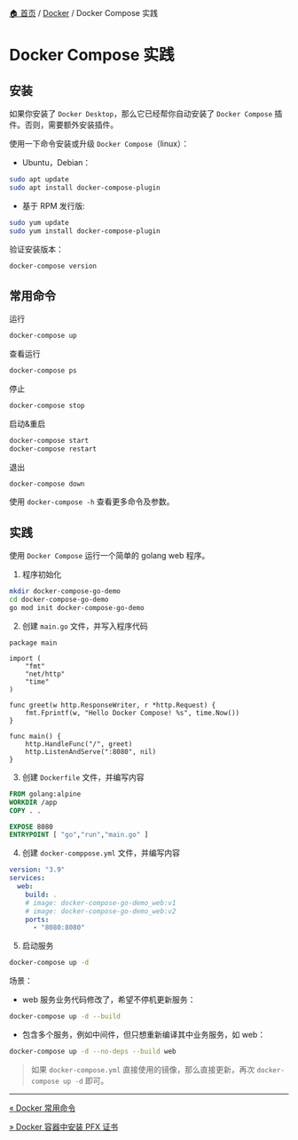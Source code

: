 [🏠 首页](../_index.md) / [Docker](_index.md) / Docker Compose 实践

# Docker Compose 实践

## 安装

如果你安装了 `Docker Desktop`，那么它已经帮你自动安装了 `Docker Compose` 插件。否则，需要额外安装插件。

使用一下命令安装或升级 `Docker Compose`（linux）：

- Ubuntu，Debian：

```bash
sudo apt update
sudo apt install docker-compose-plugin
```

- 基于 RPM 发行版:

```bash
sudo yum update
sudo yum install docker-compose-plugin
```

验证安装版本：

```bash
docker-compose version
```

## 常用命令

运行

```bash
docker-compose up
```

查看运行

```bash
docker-compose ps
```

停止

```bash
docker-compose stop
```

启动&重启

```bash
docker-compose start
docker-compose restart
```

退出

```bash
docker-compose down
```

使用 `docker-compose -h` 查看更多命令及参数。

## 实践

使用 `Docker Compose` 运行一个简单的 golang web 程序。

1. 程序初始化

```bash
mkdir docker-compose-go-demo
cd docker-compose-go-demo
go mod init docker-compose-go-demo
```

2. 创建 `main.go` 文件，并写入程序代码

```golang
package main

import (
    "fmt"
    "net/http"
    "time"
)

func greet(w http.ResponseWriter, r *http.Request) {
    fmt.Fprintf(w, "Hello Docker Compose! %s", time.Now())
}

func main() {
    http.HandleFunc("/", greet)
    http.ListenAndServe(":8080", nil)
}
```

3. 创建 `Dockerfile` 文件，并编写内容

```dockerfile
FROM golang:alpine
WORKDIR /app
COPY . .

EXPOSE 8080
ENTRYPOINT [ "go","run","main.go" ]
```

4. 创建 `docker-comppose.yml` 文件，并编写内容

```yaml
version: "3.9"
services:
  web:
    build: .
    # image: docker-compose-go-demo_web:v1
    # image: docker-compose-go-demo_web:v2
    ports:
      - "8080:8080"
```

5. 启动服务

```bash
docker-compose up -d
```

场景：

- web 服务业务代码修改了，希望不停机更新服务：

```bash
docker-compose up -d --build
```

- 包含多个服务，例如中间件，但只想重新编译其中业务服务，如 web：

```bash
docker-compose up -d --no-deps --build web
```

> 如果 `docker-compose.yml` 直接使用的镜像，那么直接更新，再次 `docker-compose up -d` 即可。

---
[« Docker 常用命令](docker-commands.md)

[» Docker 容器中安装 PFX 证书](docker-container-install-pfx-cert.md)
